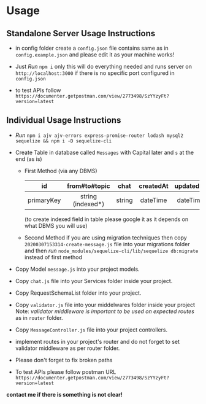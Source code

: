 # Usage

## Standalone Server Usage Instructions  

* in config folder create a `config.json` file contains same as in `config.example.json`
  and please edit it as your machine works!

* Just *Run* `npm i` only this will do everything needed and runs server on `http://localhost:3000`
  if there is no specific port configured in `config.json`

* to test APIs follow `https://documenter.getpostman.com/view/2773498/SzYYzyFt?version=latest`

## Individual Usage Instructions

* *Run* ```npm i ajv ajv-errors express-promise-router lodash mysql2 sequelize && npm i -D sequelize-cli```

* Create Table in database called `Messages` with Capital later and `s` at the end (as is)
  * First Method (via any DBMS)

    | id |  from#to#topic | chat | createdAt | updatedAt |
    |:--:|:--------------:|:----:|:---------:|:---------:|
    | primaryKey | string (indexed*) | string | dateTime | dateTime |
  
    (to create indexed field in table please google it as it depends on what DBMS you will use)

  * Second Method
    if you are using migration techniques then copy `20200307153314-create-message.js` file into your migrations folder
    and then *run* ```node_modules/sequelize-cli/lib/sequelize db:migrate```
    instead of first method  
  
* Copy Model `message.js` into your project models.

* Copy `chat.js` file into your Services folder inside your project.

* Copy RequestSchemaList folder into your project.

* Copy `validator.js` file into your middelwares folder inside your project
  Note: *validator middleware is important to be used on expected routes* as in `router` folder.

* Copy `MessageController.js` file into your project controllers.

* implement routes in your project's router and do not forget to set validator middleware as per router folder.

* Please don't forget to fix broken paths

* To test APIs please follow postman URL `https://documenter.getpostman.com/view/2773498/SzYYzyFt?version=latest`

**contact me if there is something is not clear!**
